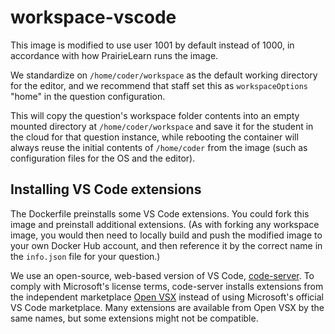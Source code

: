 # workspace-vscode

This image is modified to use user 1001 by default instead of 1000, in accordance with how PrairieLearn runs the image.

We standardize on `/home/coder/workspace` as the default working directory for the editor, and we recommend that staff set this as `workspaceOptions` "home" in the question configuration.

This will copy the question's workspace folder contents into an empty mounted directory at `/home/coder/workspace` and save it for the student in the cloud for that question instance, while rebooting the container will always reuse the initial contents of `/home/coder` from the image (such as configuration files for the OS and the editor).

## Installing VS Code extensions

The Dockerfile preinstalls some VS Code extensions. You could fork this image and preinstall additional extensions. (As with forking any workspace image, you would then need to locally build and push the modified image to your own Docker Hub account, and then reference it by the correct name in the `info.json` file for your question.)

We use an open-source, web-based version of VS Code, [code-server](https://github.com/coder/code-server). To comply with Microsoft's license terms, code-server installs extensions from the independent marketplace [Open VSX](https://open-vsx.org) instead of using Microsoft's official VS Code marketplace. Many extensions are available from Open VSX by the same names, but some extensions might not be compatible.
